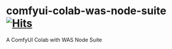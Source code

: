 # comfyui-colab-was-node-suite [![Hits](https://hits.seeyoufarm.com/api/count/incr/badge.svg?url=https%3A%2F%2Fgithub.com%2FWASasquatch%2Fcomfyui-colab-was-node-suite&count_bg=%23EAAC00&title_bg=%233092C6&icon=&icon_color=%23E7E7E7&title=hits&edge_flat=false)](https://hits.seeyoufarm.com)

A ComfyUI Colab with WAS Node Suite
